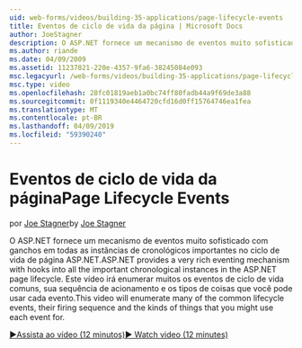 ```yaml
---
uid: web-forms/videos/building-35-applications/page-lifecycle-events
title: Eventos de ciclo de vida da página | Microsoft Docs
author: JoeStagner
description: O ASP.NET fornece um mecanismo de eventos muito sofisticado com ganchos em todas as instâncias de cronológicos importantes no ciclo de vida de página ASP.NET. Este vídeo irá enum...
ms.author: riande
ms.date: 04/09/2009
ms.assetid: 11237821-220e-4357-9fa6-38245084e093
msc.legacyurl: /web-forms/videos/building-35-applications/page-lifecycle-events
msc.type: video
ms.openlocfilehash: 28fc01819aeb1a0bc74ff80fadb44a9f69de3a88
ms.sourcegitcommit: 0f1119340e4464720cfd16d0ff15764746ea1fea
ms.translationtype: MT
ms.contentlocale: pt-BR
ms.lasthandoff: 04/09/2019
ms.locfileid: "59390240"
---
```

# <a name="page-lifecycle-events"></a><span data-ttu-id="d6781-104">Eventos de ciclo de vida da página</span><span class="sxs-lookup"><span data-stu-id="d6781-104">Page Lifecycle Events</span></span>

<span data-ttu-id="d6781-105">por [Joe Stagner](https://github.com/JoeStagner)</span><span class="sxs-lookup"><span data-stu-id="d6781-105">by [Joe Stagner](https://github.com/JoeStagner)</span></span>

<span data-ttu-id="d6781-106">O ASP.NET fornece um mecanismo de eventos muito sofisticado com ganchos em todas as instâncias de cronológicos importantes no ciclo de vida de página ASP.NET.</span><span class="sxs-lookup"><span data-stu-id="d6781-106">ASP.NET provides a very rich eventing mechanism with hooks into all the important chronological instances in the ASP.NET page lifecycle.</span></span> <span data-ttu-id="d6781-107">Este vídeo irá enumerar muitos os eventos de ciclo de vida comuns, sua sequência de acionamento e os tipos de coisas que você pode usar cada evento.</span><span class="sxs-lookup"><span data-stu-id="d6781-107">This video will enumerate many of the common lifecycle events, their firing sequence and the kinds of things that you might use each event for.</span></span>

[<span data-ttu-id="d6781-108">&#9654;Assista ao vídeo (12 minutos)</span><span class="sxs-lookup"><span data-stu-id="d6781-108">&#9654; Watch video (12 minutes)</span></span>](https://channel9.msdn.com/Blogs/ASP-NET-Site-Videos/page-lifecycle-events)
